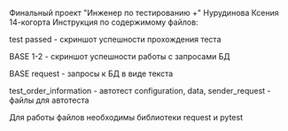 ﻿Финальный проект "Инженер по тестированию +" Нурудинова Ксения 14-когорта
Инструкция по содержимому файлов:

test passed - скриншот успешности прохождения теста

BASE 1-2 - скриншот успешности работы с запросами БД

BASE request - запросы к БД в виде текста

test_order_information - автотест
configuration, data, sender_request - файлы для автотеста

Для работы файлов необходимы библиотеки request и pytest
